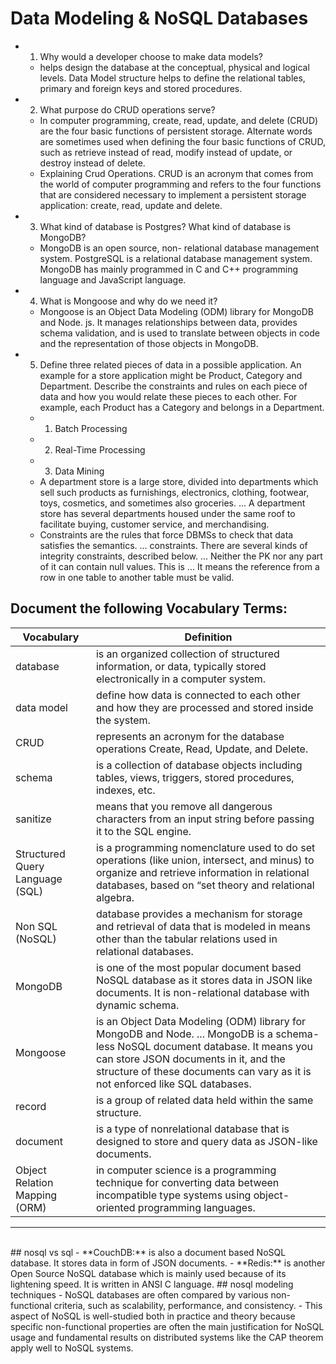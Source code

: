 # Data Modeling & NoSQL Databases

- 1. Why would a developer choose to make data models?
  - helps design the database at the conceptual, physical and logical levels. Data Model structure helps to define the relational tables, primary and foreign keys and stored procedures.
- 2. What purpose do CRUD operations serve?
  - In computer programming, create, read, update, and delete (CRUD) are the four basic functions of persistent storage. Alternate words are sometimes used when defining the four basic functions of CRUD, such as retrieve instead of read, modify instead of update, or destroy instead of delete.
  - Explaining Crud Operations. CRUD is an acronym that comes from the world of computer programming and refers to the four functions that are considered necessary to implement a persistent storage application: create, read, update and delete.
- 3. What kind of database is Postgres? What kind of database is MongoDB?
  - MongoDB is an open source, non- relational database management system. PostgreSQL is a relational database management system. MongoDB has mainly programmed in C and C++ programming language and JavaScript language.
- 4. What is Mongoose and why do we need it?
  - Mongoose is an Object Data Modeling (ODM) library for MongoDB and Node. js. It manages relationships between data, provides schema validation, and is used to translate between objects in code and the representation of those objects in MongoDB.
- 5. Define three related pieces of data in a possible application. An example for a store application might be Product, Category and Department. Describe the constraints and rules on each piece of data and how you would relate these pieces to each other. For example, each Product has a Category and belongs in a Department.
  - 1. Batch Processing
  - 2. Real-Time Processing
  - 3. Data Mining
  - A department store is a large store, divided into departments which sell such products as furnishings, electronics, clothing, footwear, toys, cosmetics, and sometimes also groceries. ... A department store has several departments housed under the same roof to facilitate buying, customer service, and merchandising.
  - Constraints are the rules that force DBMSs to check that data satisfies the semantics. ... constraints. There are several kinds of integrity constraints, described below. ... Neither the PK nor any part of it can contain null values. This is ... It means the reference from a row in one table to another table must be valid.

## Document the following Vocabulary Terms:

Vocabulary | Definition
-----------------------------|-------------------------------------
database | is an organized collection of structured information, or data, typically stored electronically in a computer system.
data model | define how data is connected to each other and how they are processed and stored inside the system.
CRUD | represents an acronym for the database operations Create, Read, Update, and Delete.
schema | is a collection of database objects including tables, views, triggers, stored procedures, indexes, etc.
sanitize | means that you remove all dangerous characters from an input string before passing it to the SQL engine.
Structured Query Language (SQL) | is a programming nomenclature used to do set operations (like union, intersect, and minus) to organize and retrieve information in relational databases, based on “set theory and relational algebra.
Non SQL (NoSQL) | database provides a mechanism for storage and retrieval of data that is modeled in means other than the tabular relations used in relational databases.
MongoDB | is one of the most popular document based NoSQL database as it stores data in JSON like documents. It is non-relational database with dynamic schema.
Mongoose | is an Object Data Modeling (ODM) library for MongoDB and Node. ... MongoDB is a schema-less NoSQL document database. It means you can store JSON documents in it, and the structure of these documents can vary as it is not enforced like SQL databases.
record | is a group of related data held within the same structure.
document | is a type of nonrelational database that is designed to store and query data as JSON-like documents.
Object Relation Mapping (ORM) | in computer science is a programming technique for converting data between incompatible type systems using object-oriented programming languages. |


<hr>
<br>
## nosql vs sql
- **CouchDB:** is also a document based NoSQL database. It stores data in form of JSON documents.
- **Redis:** is another Open Source NoSQL database which is mainly used because of its lightening speed. It is written in ANSI C language.
## nosql modeling techniques
- NoSQL databases are often compared by various non-functional criteria, such as scalability, performance, and consistency.
- This aspect of NoSQL is well-studied both in practice and theory because specific non-functional properties are often the main justification for NoSQL usage and fundamental results on distributed systems like the CAP theorem apply well to NoSQL systems.